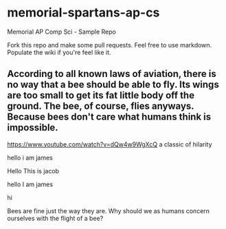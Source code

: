# memorial-spartans-ap-cs
Memorial AP Comp Sci - Sample Repo

Fork this repo and make some pull requests. Feel free to use markdown.  Populate the wiki if you're feel like it.


## According to all known laws of aviation, there is no way that a bee should be able to fly. Its wings are too small to get its fat little body off the ground. The bee, of course, flies anyways. Because bees don't care what humans think is impossible.

https://www.youtube.com/watch?v=dQw4w9WgXcQ a classic of hilarity

hello i am james

Hello This is jacob

hello I am james

hi

Bees are fine just the way they are. Why should we as humans concern ourselves with the flight of a bee?
